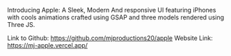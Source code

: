 Introducing Apple: A Sleek, Modern And responsive UI featuring iPhones with cools animations crafted using GSAP and three models rendered using Three JS.

Link to Github: https://github.com/mjproductions20/apple
Website Link: https://mj-apple.vercel.app/
